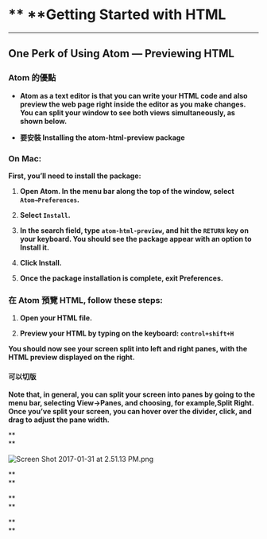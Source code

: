 # ** **Getting Started with HTML

---

## One Perk of Using Atom — Previewing HTML

### **Atom 的優點**

* **Atom as a text editor is that you can write your HTML code and also preview the web page right inside the editor as you make changes. You can split your window to see both views simultaneously, as shown below.**

* **要安裝 Installing the atom-html-preview package**

### **On Mac:**

**First, you’ll need to install the package:**

1. **Open Atom. In the menu bar along the top of the window, select` Atom→Preferences`.**

2. **Select `Install`.**

3. **In the search field, type `atom-html-preview`, and hit the `RETURN` key on your keyboard. You should see the package appear with an option to Install it.**

4. **Click Install.**

5. **Once the package installation is complete, exit Preferences.**

### **在 Atom 預覽 HTML, follow these steps:**

1. **Open your HTML file.**

2. **Preview your HTML by typing on the keyboard: `control+shift+H`**

**You should now see your screen split into left and right panes, with the HTML preview displayed on the right.**

#### **可以切版**

**Note that, in general, you can split your screen into panes by going to the menu bar, selecting View→Panes, and choosing, for example,Split Right. Once you’ve split your screen, you can hover over the divider, click, and drag to adjust the pane width.**

**        
**

![](https://lh4.googleusercontent.com/o0sweEC-g_3GtPg6RvHUP-li3uE8yQQqjbawY15Gi9TVN4UOPSIyiE6hcFMuuV6ApcBwTQE_rN3d8ZRfOtfNwlBzmkQK14Zd1j9WVCwEcwp_JqodoPdDhySRea8mXBZNR3pek8gJ "Screen Shot 2017-01-31 at 2.51.13 PM.png")

**        
**

**        
**

**        
**

